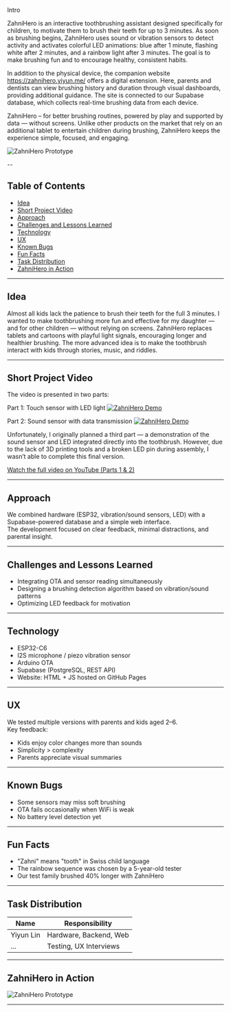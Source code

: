 Intro

ZahniHero is an interactive toothbrushing assistant designed specifically for children, to motivate them to brush their teeth for up to 3 minutes. As soon as brushing begins, ZahniHero uses sound or vibration sensors to detect activity and activates colorful LED animations: blue after 1 minute, flashing white after 2 minutes, and a rainbow light after 3 minutes. The goal is to make brushing fun and to encourage healthy, consistent habits.

In addition to the physical device, the companion website https://zahnihero.yiyun.me/ offers a digital extension. Here, parents and dentists can view brushing history and duration through visual dashboards, providing additional guidance. The site is connected to our Supabase database, which collects real-time brushing data from each device.

ZahniHero – for better brushing routines, powered by play and supported by data — without screens. Unlike other products on the market that rely on an additional tablet to entertain children during brushing, ZahniHero keeps the experience simple, focused, and engaging.

![ZahniHero Prototype](images/final.jpg)


--

## Table of Contents

- [Idea](#idea)
- [Short Project Video](#short-project-video)  
- [Approach](#approach)  
- [Challenges and Lessons Learned](#challenges-and-lessons-learned)  
- [Technology](#technology)  
- [UX](#ux)  
- [Known Bugs](#known-bugs)  
- [Fun Facts](#fun-facts)  
- [Task Distribution](#task-distribution)  
- [ZahniHero in Action](#zahnihero-in-action)  

---

## Idea

Almost all kids lack the patience to brush their teeth for the full 3 minutes.
I wanted to make toothbrushing more fun and effective for my daughter — and for other children — without relying on screens.
ZahniHero replaces tablets and cartoons with playful light signals, encouraging longer and healthier brushing.
The more advanced idea is to make the toothbrush interact with kids through stories, music, and riddles.

---
## Short Project Video

The video is presented in two parts:

Part 1: Touch sensor with LED light
[![ZahniHero Demo]([https://img.youtube.com/vi/YOUTUBE_VIDEO_ID/0.jpg)](https://www.youtube.com/watch?v=YOUTUBE_VIDEO_ID](https://youtu.be/NR-hUWGv0vA))


Part 2: Sound sensor with data transmission
[![ZahniHero Demo]([[https://img.youtube.com/vi/YOUTUBE_VIDEO_ID/0.jpg)](https://www.youtube.com/watch?v=YOUTUBE_VIDEO_ID](https://youtu.be/NR-hUWGv0vA)](https://youtu.be/RpQ5_hBeL5Y))

Unfortunately, I originally planned a third part — a demonstration of the sound sensor and LED integrated directly into the toothbrush. However, due to the lack of 3D printing tools and a broken LED pin during assembly, I wasn’t able to complete this final version.

[Watch the full video on YouTube (Parts 1 & 2)](https://www.youtube.com/yourvideo)



---

## Approach

We combined hardware (ESP32, vibration/sound sensors, LED) with a Supabase-powered database and a simple web interface.  
The development focused on clear feedback, minimal distractions, and parental insight.

---

## Challenges and Lessons Learned

- Integrating OTA and sensor reading simultaneously  
- Designing a brushing detection algorithm based on vibration/sound patterns  
- Optimizing LED feedback for motivation

---

## Technology

- ESP32-C6  
- I2S microphone / piezo vibration sensor  
- Arduino OTA  
- Supabase (PostgreSQL, REST API)  
- Website: HTML + JS hosted on GitHub Pages

---

## UX

We tested multiple versions with parents and kids aged 2–6.  
Key feedback:
- Kids enjoy color changes more than sounds  
- Simplicity > complexity  
- Parents appreciate visual summaries

---

## Known Bugs

- Some sensors may miss soft brushing  
- OTA fails occasionally when WiFi is weak  
- No battery level detection yet

---

## Fun Facts

- "Zahni" means "tooth" in Swiss child language  
- The rainbow sequence was chosen by a 5-year-old tester  
- Our test family brushed 40% longer with ZahniHero

---

## Task Distribution

| Name        | Responsibility           |
|-------------|--------------------------|
| Yiyun Lin   | Hardware, Backend, Web   |
| ...         | Testing, UX Interviews   |

---

## ZahniHero in Action

![ZahniHero Prototype](images/zahnihero-prototype.jpg)

---


